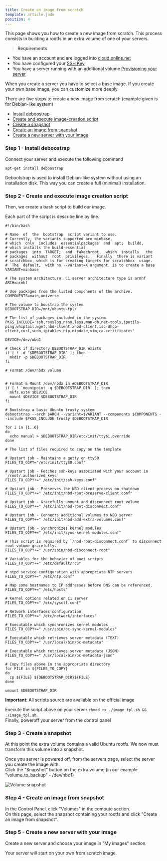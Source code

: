 ```yaml
---
title: Create an image from scratch
template: article.jade
position: 4
---
```


This page shows you how to create a new image from scratch. This process consists in building a rootfs in an extra volume of one of your servers.

> <strong>Requirements</strong>
- You have an account and are logged into [cloud.online.net](//cloud.online.net)
- You have configured your [SSH Key](/account/ssh_keys.html)
- You have a server running with an additional volume [Provisioning your server](/howto/create_instance.html)

When you create a server you have to select a base image. If you create your own base image, you can customize more deeply.

There are five steps to create a new image from scratch (example given is for Debian-like system)

- [Install deboostrap](/avanced/image.html#step-1-install-deboostrap)
- [Create and execute image-creation script](/advanced/image.html#step-2-image-creation-script)
- [Create a snapshot](/advanced/image.html#step-3-create-a-snapshot)
- [Create an image from snapshot](/advanced/image.html#step-4-create-an-image-from-snapshot)
- [Create a new server with your image](/advanced/image.html#step-5-create-a-new-server-with-the-image)

### Step 1 - Install deboostrap

Connect your server and execute the following command

```
apt-get install deboostrap
```

Debootstrap is used to install Debian-like system without using an installation disk.
This way you can create a full (minimal) installation.

### Step 2 - Create and execute image creation script

Then, we create a bash script to build our image.

Each part of the script is describe line by line.

```
#!/bin/bash

# Name  of  the  bootstrap  script variant to use.
# Currently, the variants supported are minbase,
# which  only  includes  essentialpackages  and  apt;  buildd,
# which installs the build-essential
# packages  into  TARGET;  and  fakechroot,  which  installs   the
# packages  without  root  privileges.   Finally  there is variant
# scratchbox, which is for creating targets for scratchbox  usage.
#  The  default,  with no --variant=X argument, is to create a base
VARIANT=minbase

# The system architecture, C1 server architecture type is armhf
ARCH=armhf

# Use packages from the listed components of the archive.
COMPONENTS=main,universe

# The volume to boostrap the system
DEBOOTSTRAP_DIR=/mnt/ubuntu-tpl/

# The list of packages included in the system
PKGS_INCLUDE='ssh,rsyslog,nano,less,man-db,net-tools,iputils-ping,whiptail,wget,nbd-client,xnbd-client,isc-dhcp-client,curl,sudo,iptables,ntp,ntpdate,vim,ca-certificates'

DEVICE=/dev/nbd1

# Check if directory DEBOOTSTRAP_DIR exists
if [ ! -d "$DEBOOTSTRAP_DIR" ]; then
  mkdir -p $DEBOOTSTRAP_DIR
fi

# Format /dev/nbdx volume


# Format & Mount /dev/nbdx in #DEBOOTSTRAP_DIR
if [ ! `mountpoint -q $DEBOOTSTRAP_DIR` ]; then
  mkfs.ext4 $DEVICE
  mount $DEVICE $DEBOOTSTRAP_DIR
fi

# Bootstrap a basic Ubuntu trusty system
debootstrap --arch $ARCH --variant=$VARIANT --components $COMPONENTS --include $PKGS_INCLUDE trusty $DEBOOTSTRAP_DIR

for i in {1..6}
do
  echo manual > $DEBOOTSTRAP_DIR/etc/init/tty$i.override
done

# The list of files required to copy on the template

# Upstart job - Maintains a getty on ttyS0
FILES_TO_COPY="/etc/init/ttyS0.conf"

# Upstart job - Fetches ssh-keys associated with your account in `/root/.authorized_keys`
FILES_TO_COPY+=" /etc/init/ssh-keys.conf"

# Upstart job - Preserves the NBD client process on shutdown
FILES_TO_COPY+=" /etc/init/nbd-root-preserve-client.conf"

# Upstart job - Gracefully umount and disconnect root volume
FILES_TO_COPY+=" /etc/init/nbd-root-disconnect.conf"

# Upstart job - Connects additional volumes to NBD server
FILES_TO_COPY+=" /etc/init/nbd-add-extra-volumes.conf"

# Upstart job - Synchronizes kernel modules
FILES_TO_COPY+=" /etc/init/sync-kernel-modules.conf"

# This script is required by `/nbd-root-disconnect.conf` to disconnect root volume gracefully.
FILES_TO_COPY+=" /usr/sbin/nbd-disconnect-root"

# Variables for the behavior of boot scripts
FILES_TO_COPY+=" /etc/default/rcS"

# ntpd service configuration with appropriate NTP servers
FILES_TO_COPY+=" /etc/ntp.conf"

# Map some hostnames to IP addresses before DNS can be referenced.
FILES_TO_COPY+=" /etc/hosts"

# Kernel options related on C1 server
FILES_TO_COPY+=" /etc/sysctl.conf"

# Network interfaces configuration
FILES_TO_COPY+=" /etc/network/interfaces"

# Executable which synchronizes kernel modules
FILES_TO_COPY+=" /usr/sbin/oc-sync-kernel-modules"

# Executable which retrieves server metadata (TEXT)
FILES_TO_COPY+=" /usr/local/bin/oc-metadata"

# Executable which retrieves server metadata (JSON)
FILES_TO_COPY+=" /usr/local/bin/oc-metadata-json"

# Copy files above in the appropriate directory
for FILE in ${FILES_TO_COPY}
do
  cp ${FILE} ${DEBOOTSTRAP_DIR}${FILE}
done

umount $DEBOOTSTRAP_DIR
```

<strong>Important</strong>: All scripts source are available on the official image

Execute the script above on your server `chmod +x ./image_tpl.sh && ./image_tpl.sh`.<br/>
Finally, poweroff your server from the control panel

### Step 3 - Create a snapshot

At this point the extra volume contains a valid Ubuntu rootfs. We now must transform this volume into a snapshot.

Once you server is powered off, from the servers page, select the server you create the image with.<br/>
Click the "Snapshot" button on the extra volume (in our example "volume_to_backup" - /dev/nbd1)

![Volume snapshot](../../images/volume_snapshot.png "Volume snapshot")

### Step 4 - Create an image from snapshot

In the Control Panel, click "Volumes" in the compute section.<br/>
On this page, select the snapshot containing your rootfs and click "Create an image from snapshot".

### Step 5 - Create a new server with your image

Create a new server and choose your image in "My images" section.

Your server will start on your own from scratch image. 

